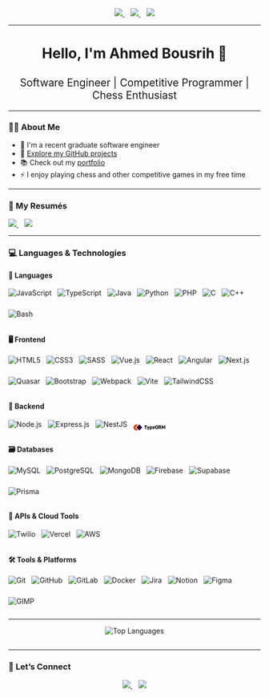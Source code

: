 <div align="center">
  <!-- LinkedIn -->
  <a href="https://www.linkedin.com/in/ahmed-bousrih/">
    <img src="https://img.shields.io/static/v1?label=%20&message=LinkedIn&logo=linkedin&color=0077B5&style=for-the-badge" height="28" />
  </a>

  <!-- Portfolio -->
  <a href="https://ahmed-bousrih.github.io/Portfolio/" style="margin-left:12px;">
    <img src="https://img.shields.io/static/v1?label=%20&message=Portfolio&logo=about-dot-me&color=FF4136&style=for-the-badge" height="28" />
  </a>

  <!-- Email -->
  <a href="mailto:ahmed.bousrih@outlook.com" style="margin-left:12px;">
    <img src="https://img.shields.io/static/v1?label=%20&message=Email&logo=mail&color=0078D4&style=for-the-badge" height="28" />
  </a>
</div>

---

<h1 align="center">Hello, I'm Ahmed Bousrih 👋</h1>
<h2 align="center" style="font-weight:normal; font-size:1.3rem;">Software Engineer | Competitive Programmer | Chess Enthusiast</h2>

---

### 👨‍💻 About Me

- 🔭 I'm a recent graduate software engineer  
- 🚀 [Explore my GitHub projects](https://github.com/Ahmed-Bousrih)  
- 📚 Check out my [portfolio](https://ahmed-bousrih.github.io/Portfolio/)  
- ⚡ I enjoy playing chess and other competitive games in my free time  

---

### 📄 My Resumés
<a href="https://github.com/Ahmed-Bousrih/Ahmed-Bousrih/blob/main/Resume/AhmedBousrih(ENG).pdf">
  <img src="https://img.shields.io/badge/English-PDF-blue?logo=adobeacrobatreader&style=for-the-badge" height="28" />
</a>
<a href="https://github.com/Ahmed-Bousrih/Ahmed-Bousrih/blob/main/Resume/AhmedBousrih(FR).pdf" style="margin-left:12px;">
  <img src="https://img.shields.io/badge/Français-PDF-red?logo=adobeacrobatreader&style=for-the-badge" height="28" />
</a>

---

### 💻 Languages & Technologies

#### 📝 Languages
<div style="display:flex; flex-wrap:wrap; gap:12px ;align-items:center;">
  <img src="https://cdn.jsdelivr.net/gh/devicons/devicon/icons/javascript/javascript-original.svg" height="30" alt="JavaScript" title="JavaScript"/> 
  <img src="https://cdn.jsdelivr.net/gh/devicons/devicon/icons/typescript/typescript-original.svg" height="30" alt="TypeScript" title="TypeScript"/> 
  <img src="https://cdn.jsdelivr.net/gh/devicons/devicon/icons/java/java-original.svg" height="30" alt="Java" title="Java"/> 
  <img src="https://cdn.jsdelivr.net/gh/devicons/devicon/icons/python/python-original.svg" height="30" alt="Python" title="Python"/> 
  <img src="https://cdn.jsdelivr.net/gh/devicons/devicon/icons/php/php-original.svg" height="30" alt="PHP" title="PHP"/> 
  <img src="https://cdn.jsdelivr.net/gh/devicons/devicon/icons/c/c-original.svg" height="30" alt="C" title="C"/> 
  <img src="https://cdn.jsdelivr.net/gh/devicons/devicon/icons/cplusplus/cplusplus-original.svg" height="30" alt="C++" title="C++"/> 
  <img src="https://cdn.jsdelivr.net/gh/devicons/devicon/icons/bash/bash-original.svg" height="30" alt="Bash" title="Bash"/>
</div>

#### 🖥️ Frontend
<div  style="display:flex; flex-wrap:wrap; align-items:center; gap:12px;">
  <img src="https://cdn.jsdelivr.net/gh/devicons/devicon/icons/html5/html5-original.svg" height="30" alt="HTML5" title="HTML"/> 
  <img src="https://cdn.jsdelivr.net/gh/devicons/devicon/icons/css3/css3-original.svg" height="30" alt="CSS3" title="CSS"/> 
  <img src="https://cdn.jsdelivr.net/gh/devicons/devicon/icons/sass/sass-original.svg" height="30" alt="SASS" title="SASS"/> 
  <img src="https://cdn.jsdelivr.net/gh/devicons/devicon/icons/vuejs/vuejs-original.svg" height="30" alt="Vue.js" title="Vue"/> 
  <img src="https://cdn.jsdelivr.net/gh/devicons/devicon/icons/react/react-original.svg" height="30" alt="React" title="React"/> 
  <img src="https://cdn.jsdelivr.net/gh/devicons/devicon/icons/angularjs/angularjs-original.svg" height="30" alt="Angular" title="Angular"/> 
  <img src="https://cdn.jsdelivr.net/gh/devicons/devicon/icons/nextjs/nextjs-original.svg" height="30" alt="Next.js" title="Next.js"/> 
  <img src="https://cdn.simpleicons.org/quasar/15AABF" height="30" alt="Quasar" title="Quasar"/> 
  <img src="https://cdn.jsdelivr.net/gh/devicons/devicon/icons/bootstrap/bootstrap-original.svg" height="30" alt="Bootstrap" title="Bootstrap"/> 
  <img src="https://cdn.jsdelivr.net/gh/devicons/devicon/icons/webpack/webpack-original.svg" height="30" alt="Webpack" title="Webpack"/> 
  <img src="https://vitejs.dev/logo.svg" height="30" alt="Vite" title="Vite"/> 
  <img src="https://www.vectorlogo.zone/logos/tailwindcss/tailwindcss-icon.svg" height="30" alt="TailwindCSS" title="TailwindCSS"/>
</div>

#### 🔧 Backend
<div style="display:flex; flex-wrap:wrap; gap:12px; align-items:center;">
  <img src="https://cdn.jsdelivr.net/gh/devicons/devicon/icons/nodejs/nodejs-original.svg" height="30" alt="Node.js" title="Node.js"/> 
  <img src="https://cdn.jsdelivr.net/gh/devicons/devicon/icons/express/express-original.svg" height="30" alt="Express.js" title="Express.js"/> 
  <img src="https://cdn.jsdelivr.net/gh/devicons/devicon/icons/nestjs/nestjs-original.svg" height="30" alt="NestJS" title="NestJS"/> 
  <img src="https://raw.githubusercontent.com/typeorm/typeorm/master/resources/logo_big.png" height="30" alt="TypeORM" title="TypeORM"/>
</div>

#### 🗃️ Databases
<div style="display:flex; flex-wrap:wrap; gap:12px; align-items:center;">
  <img src="https://cdn.jsdelivr.net/gh/devicons/devicon/icons/mysql/mysql-original.svg" height="30" alt="MySQL" title="MySQL"/> 
  <img src="https://cdn.jsdelivr.net/gh/devicons/devicon/icons/postgresql/postgresql-original.svg" height="30" alt="PostgreSQL" title="PostgreSQL"/> 
  <img src="https://cdn.jsdelivr.net/gh/devicons/devicon/icons/mongodb/mongodb-original.svg" height="30" alt="MongoDB" title="MongoDB"/> 
  <img src="https://cdn.jsdelivr.net/gh/devicons/devicon/icons/firebase/firebase-plain.svg" height="30" alt="Firebase" title="Firebase"/> 
  <img src="https://cdn.jsdelivr.net/gh/devicons/devicon/icons/supabase/supabase-original.svg" height="30" alt="Supabase" title="Supabase"/> 
  <img src="https://cdn.jsdelivr.net/gh/devicons/devicon/icons/prisma/prisma-original.svg" height="30" alt="Prisma" title="Prisma"/>
</div>

#### 🔌 APIs & Cloud Tools
<div style="display:flex; flex-wrap:wrap; align-items:center; gap:12px;">
  <img src="https://cdn.simpleicons.org/twilio/F22F46" height="30" alt="Twilio" title="Twilio"/> 
  <img src="https://cdn.simpleicons.org/vercel/000000" height="30" alt="Vercel" title="Vercel"/> 
  <img src="https://cdn.jsdelivr.net/gh/devicons/devicon/icons/amazonwebservices/amazonwebservices-original-wordmark.svg" height="30" alt="AWS" title="AWS"/>
</div>

#### 🛠️ Tools & Platforms
<div style="display:flex; flex-wrap:wrap; align-items:center; gap:12px;">
  <img src="https://cdn.jsdelivr.net/gh/devicons/devicon/icons/git/git-original.svg" height="30" alt="Git" title="Git"/> 
  <img src="https://cdn.jsdelivr.net/gh/devicons/devicon/icons/github/github-original.svg" height="30" alt="GitHub" title="GitHub"/> 
  <img src="https://cdn.jsdelivr.net/gh/devicons/devicon/icons/gitlab/gitlab-original.svg" height="30" alt="GitLab" title="GitLab"/> 
  <img src="https://cdn.jsdelivr.net/gh/devicons/devicon/icons/docker/docker-original.svg" height="30" alt="Docker" title="Docker"/> 
  <img src="https://cdn.jsdelivr.net/gh/devicons/devicon/icons/jira/jira-original.svg" height="30" alt="Jira" title="Jira"/> 
  <img src="https://cdn.jsdelivr.net/gh/devicons/devicon/icons/notion/notion-original.svg" height="30" alt="Notion" title="Notion"/> 
  <img src="https://cdn.jsdelivr.net/gh/devicons/devicon/icons/figma/figma-original.svg" height="30" alt="Figma" title="Figma"/> 
  <img src="https://cdn.jsdelivr.net/gh/devicons/devicon/icons/gimp/gimp-original.svg" height="30" alt="GIMP" title="GIMP"/>
</div>


---

<div align="center">
  <img src="https://github-readme-stats.vercel.app/api/top-langs/?username=Ahmed-Bousrih&layout=compact&theme=default&hide=Makefile,HTML&count_private=true" width="350" alt="Top Languages" style="margin-bottom: 15px;" title="Language stats"/>
</div>

---

### 🔗 Let’s Connect

<div align="center">
  <a href="https://www.linkedin.com/in/ahmed-bousrih/">
    <img src="https://img.shields.io/static/v1?label=%20&message=LinkedIn&logo=linkedin&color=0077B5&style=for-the-badge" height="28" />
  </a>
  <a href="mailto:ahmed.bousrih@outlook.com" style="margin-left:12px;">
    <img src="https://img.shields.io/static/v1?label=%20&message=Email&logo=mail&color=0078D4&style=for-the-badge" height="28" />
  </a>
</div>
